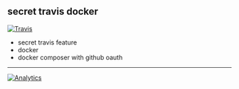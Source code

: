 secret travis docker
--------------------

[![Travis](https://img.shields.io/travis/leodido/secret-travis-docker/master.svg?style=flat-square)](https://travis-ci.org/leodido/secret-travis-docker)

* secret travis feature
* docker
* docker composer with github oauth

---

[![Analytics](https://ga-beacon.appspot.com/UA-49657176-1/secret-travis-docker)](https://github.com/igrigorik/ga-beacon)
